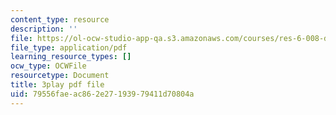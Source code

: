 ```yaml
---
content_type: resource
description: ''
file: https://ol-ocw-studio-app-qa.s3.amazonaws.com/courses/res-6-008-digital-signal-processing-spring-2011/79556faeac862e27193979411d70804a_4Gy1mik0tr4.pdf
file_type: application/pdf
learning_resource_types: []
ocw_type: OCWFile
resourcetype: Document
title: 3play pdf file
uid: 79556fae-ac86-2e27-1939-79411d70804a
---
```

